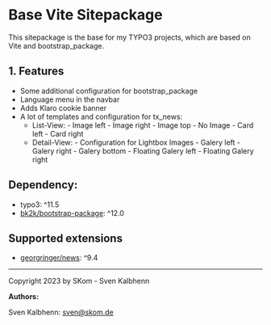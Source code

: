 Base Vite Sitepackage
==============================================================

This sitepackage is the base for my TYPO3 projects, which are based on Vite and bootstrap_package.

## 1. Features

- Some additional configuration for bootstrap_package
- Language menu in the navbar
- Adds Klaro cookie banner
- A lot of templates and configuration for tx_news:
  - List-View:
        - Image left
        - Image right
        - Image top
        - No Image
        - Card left
        - Card right
  - Detail-View:
        - Configuration for Lightbox Images
        - Galery left
        - Galery right
        - Galery bottom
        - Floating Galery left
        - Floating Galery right

## Dependency:

- typo3: ^11.5
- [bk2k/bootstrap-package](https://extensions.typo3.org/extension/bootstrap_package): ^12.0

## Supported extensions

- [georgringer/news](https://extensions.typo3.org/extension/news): ^9.4

***

Copyright 2023 by SKom - Sven Kalbhenn

**Authors:**

Sven Kalbhenn: [sven@skom.de](mailto:sven@skom.de)
